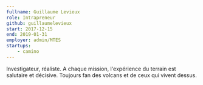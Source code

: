 ```yaml
---
fullname: Guillaume Levieux
role: Intrapreneur
github: guillaumelevieux
start: 2017-12-15
end: 2019-01-31
employer: admin/MTES
startups:
    - camino
---
```


Investigateur, réaliste. A chaque mission, l'expérience du terrain est salutaire et décisive. Toujours fan des volcans et de ceux qui vivent dessus.
